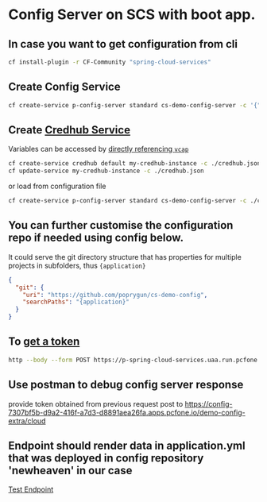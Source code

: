 # Config Server on SCS with boot app.

## In case you want to get configuration from cli

```bash
cf install-plugin -r CF-Community "spring-cloud-services"
```

## Create Config Service

```bash
cf create-service p-config-server standard cs-demo-config-server -c '{"git": {"uri": "https://github.com/poprygun/cs-demo-config"}}'
```

## Create [Credhub Service](https://docs.pivotal.io/credhub-service-broker/using.html)

Variables can be accessed by [directly referencing `vcap`](https://pivotal.io/application-transformation-recipes/security/securing-applications-with-credhub)

```bash
cf create-service credhub default my-credhub-instance -c ./credhub.json
cf update-service my-credhub-instance -c ./credhub.json
```
or load from configuration file

```bash
cf create-service p-config-server standard cs-demo-config-server -c ./config-server.json 
```

## You can further customise the configuration repo if needed using config below.

It could serve the git directory structure that has properties for multiple projects in subfolders, thus `{application}` 

```json
{
  "git": {
    "uri": "https://github.com/poprygun/cs-demo-config",
    "searchPaths": "{application}"
  }
}
```

## To [get a token](https://gist.github.com/kelapure/1670b881b02cf3abe77891ea55d411fc)

```bash
http --body --form POST https://p-spring-cloud-services.uaa.run.pcfone.io/oauth/token grant_type=client_credentials --auth xexe-clientid:xexe-password | jq -r .access_token
```

## Use postman to debug config server response

provide token obtained from previous request
post to https://config-7307bf5b-d9a2-416f-a7d3-d8891aea26fa.apps.pcfone.io/demo-config-extra/cloud


## Endpoint should render data in application.yml that was deployed in config repository 'newheaven' in our case

[Test Endpoint](https://cs-demo.apps.pcfone.io/where)
